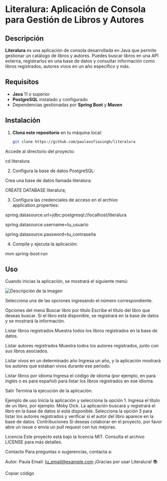 # Literalura: Aplicación de Consola para Gestión de Libros y Autores

## Descripción
**Literalura** es una aplicación de consola desarrollada en Java que permite gestionar un catálogo de libros y autores. Puedes buscar libros en una API externa, registrarlos en una base de datos y consultar información como libros registrados, autores vivos en un año específico y más.

## Requisitos
- **Java** 11 o superior
- **PostgreSQL** instalado y configurado
- Dependencias gestionadas por **Spring Boot** y **Maven**

## Instalación
1. **Clona este repositorio** en tu máquina local:
   ```bash
   git clone https://github.com/paulasofiasingh/literalura
Accede al directorio del proyecto:

cd literalura

2. Configura la base de datos PostgreSQL:

Crea una base de datos llamada literalura:

CREATE DATABASE literalura;

3. Configura las credenciales de acceso en el archivo application.properties:

spring.datasource.url=jdbc:postgresql://localhost/literalura

spring.datasource.username=tu_usuario

spring.datasource.password=tu_contraseña

4. Compila y ejecuta la aplicación:

mvn spring-boot:run

## Uso
Cuando inicias la aplicación, se mostrará el siguiente menú:

<img src="https://github.com/user-attachments/assets/f643759a-085a-443b-a083-a2d761948f97" alt="Descripción de la imagen" />

Selecciona una de las opciones ingresando el número correspondiente.

Opciones del menú
Buscar libro por título
Escribe el título del libro que deseas buscar. Si el libro está disponible, se registrará en la base de datos y se mostrará la información.

Listar libros registrados
Muestra todos los libros registrados en la base de datos.

Listar autores registrados
Muestra todos los autores registrados, junto con sus libros asociados.

Listar vivos en un determinado año
Ingresa un año, y la aplicación mostrará los autores que estaban vivos durante ese periodo.

Listar libros por idioma
Ingresa el código de idioma (por ejemplo, en para inglés o es para español) para listar los libros registrados en ese idioma.

Salir
Termina la ejecución de la aplicación.

Ejemplo de uso
Inicia la aplicación y selecciona la opción 1.
Ingresa el título de un libro, por ejemplo: Moby Dick.
La aplicación buscará y registrará el libro en la base de datos si está disponible.
Selecciona la opción 3 para listar los autores registrados y verificar si el autor del libro aparece en la base de datos.
Contribuciones
Si deseas colaborar en el proyecto, por favor abre un issue o envía un pull request con tus mejoras.

Licencia
Este proyecto está bajo la licencia MIT. Consulta el archivo LICENSE para más detalles.

Contacto
Para preguntas o sugerencias, contacta a:

Autor: Paula
Email: tu_email@example.com
¡Gracias por usar Literalura! 📚

Copiar código





